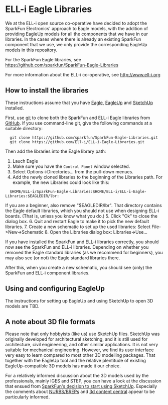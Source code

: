 ELL-i Eagle Libraries
=====================

We at the ELL-i open source co-operative have decided to adopt the
SparkFun Electronics' approach to Eagle models, with the
addition of providing EagleUp models for all the components that we
have in our libraries.  In the cases where there is already an
existing SparkFun component that we use, we only provide the
corresponding EagleUp models in this repository.

For the SparkFun Eagle libraries, see
https://github.com/sparkfun/SparkFun-Eagle-Libraries

For more information about the ELL-i co-operative, see
http://www.ell-i.org

How to install the libraries
----------------------------

These instructions assume that you have
 [Eagle](http://www.cadsoftusa.com/eagle-pcb-design-software),
 [EagleUp](https://eagleup.wordpress.com)
 and [SketchUp](http://www.sketchup.com) installed.

First, use [git](http://git-scm.com) to clone both the SparkFun and
ELL-i Eagle libraries from [GitHub](https://github.com).
If you use command-line git, give the following commands at a suitable
directory:

```
  git clone https://github.com/sparkfun/SparkFun-Eagle-Libraries.git
  git clone https://github.com/Ell-i/ELL-i-Eagle-Libraries.git
```

Then add the libraries into the Eagle library path:

1. Lauch Eagle
2. Make sure you have the ``Control Panel`` window selected.
3. Select Options->Directories... from the pull-down menues.
4. Add the newly cloned libraries to the beginning of the Libraries
   path.  For example, the new Libraries could look like this:
```
  $HOME/ELL-i/SparkFun-Eagle-Libraries:$HOME/ELL-i/ELL-i-Eagle-Libraries:$EAGLEDIR/lbr:
```
   If you are a beginner, also remove "$EAGLEDIR/lbr".  That directory
   contains the Eagle default libraries, which you should not use when
   designing ELL-i boards.  (That is, unless you know what you do.)
5. Click "Ok" to close the dialog box.
6. Quit and restart Eagle to make it to pick the new default libraries.
7. Create a new schematic to set up the used libraries: Select
   File->New->Schematic
8. Open the Libraries dialog box:  Libraries->Use...

If you have installed the SparkFun and ELL-i libraries correctly, you
should now see the SparkFun and ELL-i libraries.  Depending on whether
you removed the Eagle standard libraries (as we recommend for
beginners), you may also see (or not) the Eagle standard libraries
there.

After this, when you create a new schematic, you should see (only) the
SparkFun and ELL-i component libraries.

Using and configuring EagleUp
-----------------------------

The instructions for setting up EagleUp and using SketchUp to open 3D
models are TBD.

A note about 3D file formats
----------------------------

Please note that only hobbyists (like us) use SketchUp files.
SketchUp was originally developed for architectural sketching, and it
is still used for architecture, civil engineering, and other similar
applications.  It is not very suitable for mechanical engineering.
However, we find its user interface very easy to learn compared to
most other 3D modelling packages.  That together with the EagleUp tool
and the relative plentitude of existing EagleUp-compatible 3D models
has made it our choice.

For a relatively informed discussion about the 3D models used by the
professionals, mainly IGES and STEP, you can have a look at the
discussion that ensued from
[SparkFun's decision to start using SketchUp](https://www.sparkfun.com/news/1115).
Especially the comments about
[NURBS/BREPs](https://www.sparkfun.com/news/1115#comment-51706161757b7fe258000000)
and
[3d content central](https://www.sparkfun.com/news/1115#comment-516ed006757b7f796f000000)
appear to be particularly informed.
